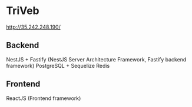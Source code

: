 # TriVeb

http://35.242.248.190/


Backend
---------
NestJS + Fastify (NestJS Server Architecture Framework, Fastify backend framework)
PostgreSQL + Sequelize
Redis 

Frontend
---------
ReactJS (Frontend framework)
